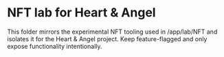 # NFT lab for Heart & Angel

This folder mirrors the experimental NFT tooling used in /app/lab/NFT and isolates it for the Heart & Angel project. Keep feature-flagged and only expose functionality intentionally.
